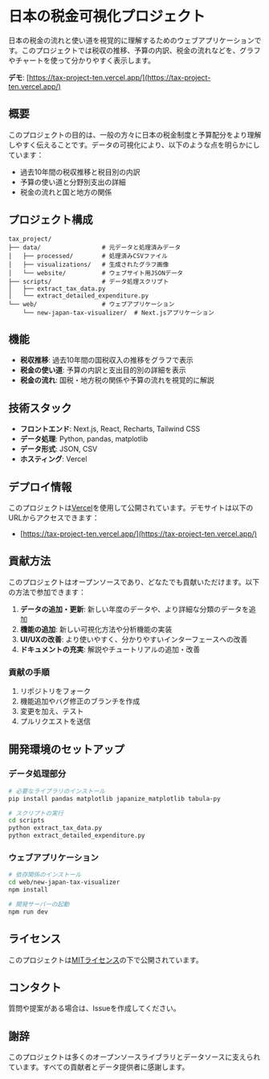 # 日本の税金可視化プロジェクト

日本の税金の流れと使い道を視覚的に理解するためのウェブアプリケーションです。このプロジェクトでは税収の推移、予算の内訳、税金の流れなどを、グラフやチャートを使って分かりやすく表示します。

**デモ**: [https://tax-project-ten.vercel.app/](https://tax-project-ten.vercel.app/)

## 概要

このプロジェクトの目的は、一般の方々に日本の税金制度と予算配分をより理解しやすく伝えることです。データの可視化により、以下のような点を明らかにしています：

- 過去10年間の税収推移と税目別の内訳
- 予算の使い道と分野別支出の詳細
- 税金の流れと国と地方の関係

## プロジェクト構成

```
tax_project/
├── data/                 # 元データと処理済みデータ
│   ├── processed/        # 処理済みCSVファイル
│   ├── visualizations/   # 生成されたグラフ画像
│   └── website/          # ウェブサイト用JSONデータ
├── scripts/              # データ処理スクリプト
│   ├── extract_tax_data.py
│   └── extract_detailed_expenditure.py
└── web/                  # ウェブアプリケーション
    └── new-japan-tax-visualizer/  # Next.jsアプリケーション
```

## 機能

- **税収推移**: 過去10年間の国税収入の推移をグラフで表示
- **税金の使い道**: 予算の内訳と支出目的別の詳細を表示
- **税金の流れ**: 国税・地方税の関係や予算の流れを視覚的に解説

## 技術スタック

- **フロントエンド**: Next.js, React, Recharts, Tailwind CSS
- **データ処理**: Python, pandas, matplotlib
- **データ形式**: JSON, CSV
- **ホスティング**: Vercel

## デプロイ情報

このプロジェクトは[Vercel](https://vercel.com/)を使用して公開されています。デモサイトは以下のURLからアクセスできます：
- [https://tax-project-ten.vercel.app/](https://tax-project-ten.vercel.app/)

## 貢献方法

このプロジェクトはオープンソースであり、どなたでも貢献いただけます。以下の方法で参加できます：

1. **データの追加・更新**: 新しい年度のデータや、より詳細な分類のデータを追加
2. **機能の追加**: 新しい可視化方法や分析機能の実装
3. **UI/UXの改善**: より使いやすく、分かりやすいインターフェースへの改善
4. **ドキュメントの充実**: 解説やチュートリアルの追加・改善

### 貢献の手順

1. リポジトリをフォーク
2. 機能追加やバグ修正のブランチを作成
3. 変更を加え、テスト
4. プルリクエストを送信

## 開発環境のセットアップ

### データ処理部分

```bash
# 必要なライブラリのインストール
pip install pandas matplotlib japanize_matplotlib tabula-py

# スクリプトの実行
cd scripts
python extract_tax_data.py
python extract_detailed_expenditure.py
```

### ウェブアプリケーション

```bash
# 依存関係のインストール
cd web/new-japan-tax-visualizer
npm install

# 開発サーバーの起動
npm run dev
```

## ライセンス

このプロジェクトは[MITライセンス](LICENSE)の下で公開されています。

## コンタクト

質問や提案がある場合は、Issueを作成してください。

## 謝辞

このプロジェクトは多くのオープンソースライブラリとデータソースに支えられています。すべての貢献者とデータ提供者に感謝します。
